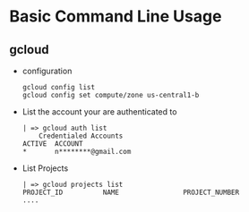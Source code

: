 # Basic Command Line Usage

## gcloud

* configuration
  ```
  gcloud config list
  gcloud config set compute/zone us-central1-b
  ```

* List the account your are authenticated to
  ```
  | => gcloud auth list
      Credentialed Accounts
  ACTIVE  ACCOUNT
  *       n********@gmail.com
  ```

* List Projects
  ```
  | => gcloud projects list
  PROJECT_ID          NAME                PROJECT_NUMBER
  ....
  ```
